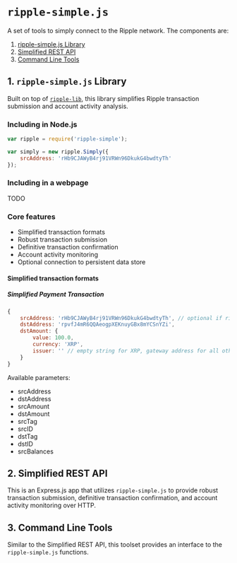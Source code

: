# `ripple-simple.js`

A set of tools to simply connect to the Ripple network. The components are:

1. [ripple-simple.js Library](README.md#1-ripple-simplejs-library)
2. [Simplified REST API](README.md#2-simplified-rest-api)
3. [Command Line Tools](README.md#3-command-line-tools)





## 1. `ripple-simple.js` Library

Built on top of [`ripple-lib`](https://github.com/ripple/ripple-lib/), this library simplifies Ripple transaction submission and account activity analysis.



### Including in Node.js

```js
var ripple = require('ripple-simple');

var simply = new ripple.Simply({
	srcAddress: 'rHb9CJAWyB4rj91VRWn96DkukG4bwdtyTh'
});
```



### Including in a webpage

TODO



### Core features

* Simplified transaction formats
* Robust transaction submission 
* Definitive transaction confirmation
* Account activity monitoring
* Optional connection to persistent data store



#### Simplified transaction formats

##### Simplified Payment Transaction

```js
{
	srcAddress: 'rHb9CJAWyB4rj91VRWn96DkukG4bwdtyTh', // optional if ripple.Simply is intialized with srcAddress
	dstAddress: 'rpvfJ4mR6QQAeogpXEKnuyGBx8mYCSnYZi',
	dstAmount: {
		value: 100.0,
		currency: 'XRP',
		issuer: '' // empty string for XRP, gateway address for all other currencies
	}
}
```

Available parameters:

* srcAddress
* dstAddress
* srcAmount
* dstAmount
* srcTag
* srcID
* dstTag
* dstID
* srcBalances





## 2. Simplified REST API

This is an Express.js app that utilizes `ripple-simple.js` to provide robust transaction submission, definitive transaction confirmation, and account activity monitoring over HTTP.





## 3. Command Line Tools

Similar to the Simplified REST API, this toolset provides an interface to the `ripple-simple.js` functions.


